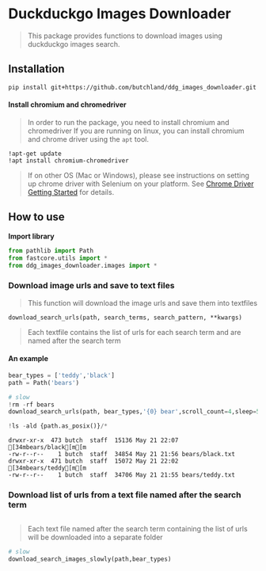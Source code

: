 # Duckduckgo Images Downloader
> This package provides functions to download images using duckduckgo images search.


## Installation

`pip install git+https://github.com/butchland/ddg_images_downloader.git`

#### Install chromium and chromedriver
> In order to run the package, you need to install chromium and chromedriver
> If you are running on linux, you can install chromium and chrome driver using the `apt` tool.
>
```
!apt-get update
!apt install chromium-chromedriver
```
> If on other OS (Mac or Windows), please see instructions on setting up chrome driver with Selenium on 
> your platform.
> See [Chrome Driver Getting Started](https://chromedriver.chromium.org/getting-started) for details.

## How to use

**Import library**

```python
from pathlib import Path
from fastcore.utils import *
from ddg_images_downloader.images import *
```

### Download image urls and save to text files
> This function will download the image urls and save them into textfiles
```
download_search_urls(path, search_terms, search_pattern, **kwargs)
```
> Each textfile contains the list of urls for each search term and are named after the search term 

#### An example

```python
bear_types = ['teddy','black']
path = Path('bears')
```

```python
# slow
!rm -rf bears
download_search_urls(path, bear_types,'{0} bear',scroll_count=4,sleep=5)
```

```python
!ls -ald {path.as_posix()}/*
```

    drwxr-xr-x  473 butch  staff  15136 May 21 22:07 [34mbears/black[m[m
    -rw-r--r--    1 butch  staff  34854 May 21 21:56 bears/black.txt
    drwxr-xr-x  471 butch  staff  15072 May 21 22:02 [34mbears/teddy[m[m
    -rw-r--r--    1 butch  staff  34706 May 21 21:55 bears/teddy.txt


### Download list of urls from a text file named after the search term
```download_search_images_slowly(path,search_terms)
```
> Each text file named after the search term containing the list of urls will
> be downloaded into a separate folder

```python
# slow
download_search_images_slowly(path,bear_types)
```
